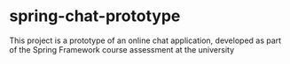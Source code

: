 # spring-chat-prototype
This project is a prototype of an online chat application, developed as part of the Spring Framework course assessment at the university
